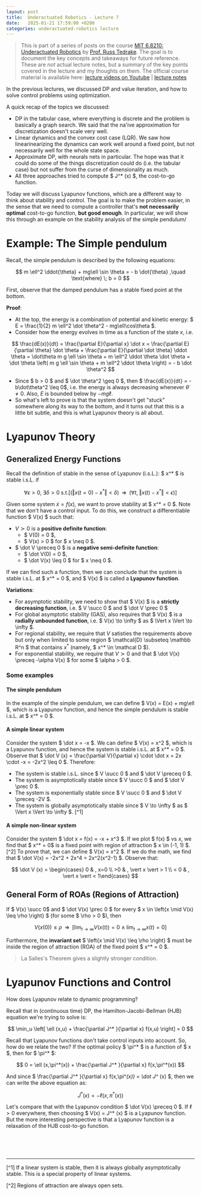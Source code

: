 ```yaml
---
layout: post
title:  Underactuated Robotics - Lecture 7
date:   2025-01-21 17:59:00 +0200
categories: underactuated-robotics lecture
---
```

<script type="text/javascript" id="MathJax-script" async src="https://cdn.jsdelivr.net/npm/mathjax@3/es5/tex-svg.js"></script>
<script>
  MathJax = {
    tex: {
      inlineMath: [['$', '$']]
    }
  };
</script>

> This is part of a series of posts on the course [MIT 6.8210: Underactuated Robotics](https://underactuated.csail.mit.edu/Spring2024/index.html) by [Prof. Russ Tedrake](https://locomotion.csail.mit.edu/russt.html). The goal is to document the key concepts and takeaways for future reference. These are <i>not</i> actual lecture notes, but a summary of the key points covered in the lecture and my thoughts on them. The official course material is available here: [lecture videos on Youtube](https://www.youtube.com/playlist?list=PLkx8KyIQkMfU5szP43GlE_S1QGSPQfL9s) \| [lecture notes](https://underactuated.csail.mit.edu)

In the previous lectures, we discussed DP and value iteration, and how to solve control problems using optimization. 

A quick recap of the topics we discussed:
 - DP in the tabular case, where everything is discrete and the problem is basically a graph search. We said that the na\'ive approximation for discretization doesn't scale very well.
 - Linear dynamics and the convex cost case (LQR). We saw how linearinearizing the dynamics can work well around a fixed point, but not necessarily well for the whole state space.
 - Approximate DP, with neurals nets in particular. The hope was that it could do some of the things discretization could do (i.e. the tabular case) but not suffer from the curse of dimensionality as much.
 - All three approaches tried to compute $ J^* (x) $, the cost-to-go function.

Today we will discuss Lyapunov functions, which are a different way to think about stability and control. The goal is to make the problem easier, in the sense that we need to compute a controller that's **not necessarily optimal** cost-to-go function, **but good enough**.
In particular, we will show this through an example on the stability analysis of the simple pendulum/

# Example: The Simple pendulum

Recall, the simple pendulum is described by the following equations:

$$
  m \ell^2 \ddot{\theta} + mg\ell \sin \theta = - b \dot{\theta} ,\quad \text{where} \; b = 0
$$

First, observe that the damped pendulum has a stable fixed point at the bottom.

**Proof**:
- At the top, the energy is a combination of potential and kinetic energy: $ E = \frac{1}{2} m \ell^2 \dot \theta^2 - mg\ell\cos\theta $.
- Consider how the energy evolves in time as a function of the state $x$, i.e. 

$$ 
\frac{dE(x)}{dt} = \frac{\partial E}{\partial x} \dot x = \frac{\partial E}{\partial \theta} \dot \theta + \frac{\partial E}{\partial \dot \theta} \ddot \theta = \dot\theta m g \ell \sin \theta + m \ell^2 \ddot \theta \dot \theta = \dot \theta \left( m g \ell \sin \theta + m \ell^2 \ddot \theta \right) = - b \dot \theta^2 
$$

- Since $ b > 0 $ and $ \dot \theta^2 \geq 0 $, then $ \frac{dE(x)}{dt} = -b\dot\theta^2 \leq 0$, i.e. the energy is always decreasing whenever $\dot\theta \neq 0$. Also, $E$ is bounded below by $-mg\ell$.
- So what's left to prove is that the system doesn't get "stuck" somewhere along its way to the bottom, and it turns out that this is a little bit subtle, and this is what Lyapunov theory is all about.

# Lyapunov Theory

## Generalized Energy Functions

Recall the definition of stable in the sense of Lyapunov (i.s.L.):
$ x^* $ is stable i.s.L. if 

$$ \forall \epsilon > 0 ,\; \exists \delta > 0 \; \text{s.t.}  \left[ 
  (\Vert x(t=0)-x^* \Vert < \delta)
  \;\; \Rightarrow \;\; 
  (\forall t,\; \Vert x(t)-x^* \Vert < \epsilon) \right]$$

Given some system $\dot x = f(x)$, we want to prove stability at $ x^* = 0 $. Note that we don't have a control input. To do this, we construct a differentiable function $ V(x) $ such that:
 - $V \succ 0$ is a **positive definite function**: 
   - $ V(0) = 0 $,
   - $ V(x) > 0 $ for $ x \neq 0 $.
 - $ \dot V \preceq 0 $ is a **negative semi-definite function**:
   - $ \dot V(0) = 0 $,
   - $ \dot V(x) \leq 0 $ for $ x \neq 0 $.

If we can find such a function, then we can conclude that the system is stable i.s.L. at $ x^* = 0 $, and $ V(x) $ is called a **Lyapunov function**.

**Variations**:
- For asymptotic stability, we need to show that $ V(x) $ is a **strictly decreasing function**, i.e. $ V \succ 0 $ and $ \dot V \prec 0 $
- For global asymptotic stability (GAS), also requires that $ V(x) $ is a **radially unbounded function**, i.e. $ V(x) \to \infty $ as $ \Vert x \Vert \to \infty $.
- For regional stability, we require that $V$ satisties the requirements above but only when limited to some region $ \mathcal{D} \subseteq \mathbb R^n $ that contains $x^*$ (namely, $ x^* \in \mathcal D $).
- For exponential stability, we require that $V \succ 0$ and that $ \dot V(x) \preceq -\alpha V(x) $ for some $ \alpha > 0 $.

### Some examples

#### The simple pendulum
In the example of the simple pendulum, we can define $ V(x) = E(x) + mg\ell $, which is a Lyapunov function, and hence the simple pendulum is stable i.s.L. at $ x^* = 0 $.

#### A simple linear system
Consider the system $ \dot x = -x $. We can define $ V(x) = x^2 $, which is a Lyapunov function, and hence the system is stable i.s.L. at $ x^* = 0 $. Observe that $ \dot V (x) = \frac{\partial V}{\partial x} \cdot \dot x = 2x \cdot -x = -2x^2 \leq 0 $. Therefore:
 - The system is stable i.s.L. since $ V \succ 0 $ and $ \dot V \preceq 0 $.
 - The system is asymptotically stable since $ V \succ 0 $ and $ \dot V \prec 0 $.
 - The system is exponentially stable since $ V \succ 0 $ and $ \dot V \preceq -2V $.
 - The system is globally asymptotically stable since $ V \to \infty $ as $ \Vert x \Vert \to \infty $. [^1]

#### A simple non-linear system
Consider the system $ \dot x = f(x) = -x + x^3 $. If we plot $ f(x) $ vs $x$, we find that $ x^* = 0$ is a fixed point with region of attraction $ x \in (-1, 1) $.[^2] To prove that, we can define $ V(x) = x^2 $. If we do the math, we find that $ \dot V(x) = -2x^2 + 2x^4 = 2x^2(x^2-1) $. Observe that:

$$ \dot V (x) = \begin{cases} 0 & , x=0 \\ >0 & , \vert x \vert > 1 \\ < 0 & , \vert x \vert < 1\end{cases} $$

## General Form of ROAs (Regions of Attraction)

If $ V(x) \succ 0$ and $ \dot V(x) \prec 0 $ for every $ x \in \left\{x \mid  V(x) \leq \rho \right\} $ (for some $ \rho > 0 $), 
then 

$$ V(x(0)) \leq \rho \;\; \Rightarrow \;\;\left[ \lim_{t\to\infty} V(x(t)) = 0 \;\wedge \; \lim_{t\to\infty} x(t) = 0 \right]$$

Furthermore, the **invariant set** $ \left\{x \mid  V(x) \leq \rho \right\} $ must be inside the region of attraction (ROA) of the fixed point $ x^* = 0 $.

> La Salles's Theorem gives a slightly stronger condition.

# Lyapunov Functions and Control

How does Lyapunov relate to dynamic programming? 

Recall that in (continuous time) DP, the Hamilton-Jacobi-Bellman (HJB) equation we're trying to solve is:

$$ \min_u \left[ \ell (x,u) + \frac{\partial J^* }{\partial x} f(x,u) \right] = 0 $$

Recall that Lyapunov functions don't take control inputs into account. So, how do we relate the two? If the optimal policy $ \pi^* $ is a function of $ x $, then for $ \pi^* $:

$$ 
 0 = \ell (x,\pi^*(x)) + \frac{\partial J^* }{\partial x} f(x,\pi^*(x))
$$

And since $ \frac{\partial J^* }{\partial x} f(x,\pi^*(x)) = \dot J^* (x) $, then we can write the above equation as: 

$$
\dot J^* (x) = - \ell (x,\pi^*(x))
$$

Let's compare that with the Lyapunov condition $ \dot V(x) \preceq 0 $. If $\ell > 0$ everywhere, then choosing $ V(x) = J^* (x) $ is a Lyapunov function. But the more interesting perspective is that a Lyapunov function is a relaxation of the HJB cost-to-go function.

 <br><br><br>

 -----
 [^1] If a linear system is stable, then it is always globally asymptotically stable. This is a special property of linear systems.

 [^2] Regions of attraction are always open sets.